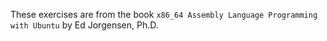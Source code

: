 These exercises are from the book `x86_64 Assembly Language Programming with Ubuntu` by Ed Jorgensen, Ph.D.